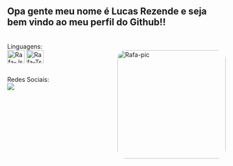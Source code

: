 ## Opa gente meu nome é Lucas Rezende e seja bem vindo ao meu perfil do Github!!
</div>
<div style="display: inline_block"><br>
  Linguagens:
  <div> 
    </div>
  <img align="right" alt="Rafa-pic" height="250" style="border-radius:20px;" src="https://i.pinimg.com/564x/2c/80/b6/2c80b65248c6e6e1552f694fd1631adb.jpg">
  <img align="center" alt="Rafa-Js" height="30" width="40" src="https://img.shields.io/badge/Java-ED8B00?style=for-the-badge&logo=java&logoColor=white">
  <img align="center" alt="Rafa-Ts" height="30" width="40" src="https://img.shields.io/badge/C-00599C?style=for-the-badge&logo=c&logoColor=white">
</div>
  
  ##
 
<div> 
  Redes Sociais:
  <div> 
  <a href="https://instagram.com/rafaballerini" target="_blank"><img src="https://img.shields.io/badge/-Instagram-%23E4405F?style=for-the-badge&logo=instagram&logoColor=white" target="_blank"></a>
